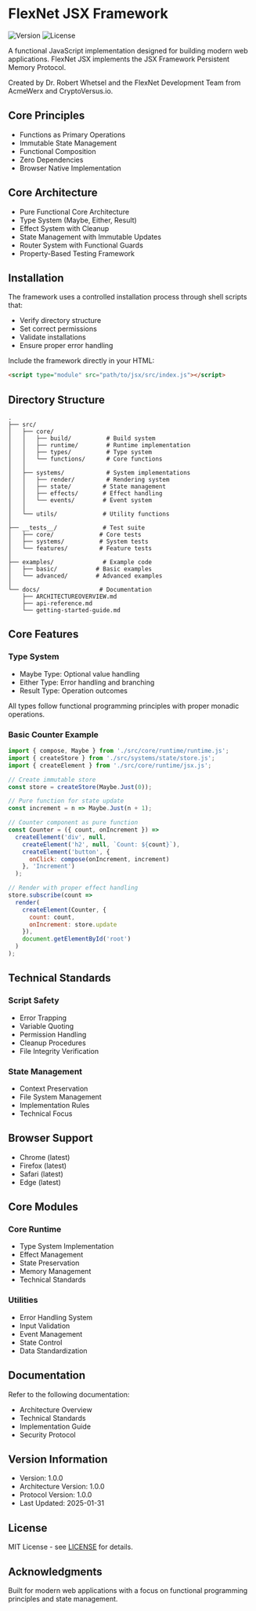 # FlexNet JSX Framework

![Version](https://img.shields.io/badge/version-1.0.0-blue.svg)
![License](https://img.shields.io/badge/license-MIT-blue.svg)

A functional JavaScript implementation designed for building modern web applications. FlexNet JSX implements the JSX Framework Persistent Memory Protocol.

Created by Dr. Robert Whetsel and the FlexNet Development Team from AcmeWerx and CryptoVersus.io.

## Core Principles

- Functions as Primary Operations
- Immutable State Management
- Functional Composition
- Zero Dependencies
- Browser Native Implementation

## Core Architecture

- Pure Functional Core Architecture
- Type System (Maybe, Either, Result)
- Effect System with Cleanup
- State Management with Immutable Updates
- Router System with Functional Guards
- Property-Based Testing Framework

## Installation

The framework uses a controlled installation process through shell scripts that:
- Verify directory structure
- Set correct permissions
- Validate installations
- Ensure proper error handling

Include the framework directly in your HTML:

```html
<script type="module" src="path/to/jsx/src/index.js"></script>
```

## Directory Structure
```
.
├── src/
│   ├── core/
│   │   ├── build/          # Build system
│   │   ├── runtime/        # Runtime implementation
│   │   ├── types/          # Type system
│   │   └── functions/      # Core functions
│   │
│   ├── systems/            # System implementations
│   │   ├── render/         # Rendering system
│   │   ├── state/         # State management
│   │   ├── effects/       # Effect handling
│   │   └── events/        # Event system
│   │
│   └── utils/             # Utility functions
│
├── __tests__/             # Test suite
│   ├── core/             # Core tests
│   ├── systems/          # System tests
│   └── features/         # Feature tests
│
├── examples/              # Example code
│   ├── basic/           # Basic examples
│   └── advanced/        # Advanced examples
│
└── docs/                 # Documentation
    ├── ARCHITECTUREOVERVIEW.md
    ├── api-reference.md
    └── getting-started-guide.md
```

## Core Features

### Type System
- Maybe Type: Optional value handling
- Either Type: Error handling and branching
- Result Type: Operation outcomes

All types follow functional programming principles with proper monadic operations.

### Basic Counter Example
```javascript
import { compose, Maybe } from './src/core/runtime/runtime.js';
import { createStore } from './src/systems/state/store.js';
import { createElement } from './src/core/runtime/jsx.js';

// Create immutable store
const store = createStore(Maybe.Just(0));

// Pure function for state update
const increment = n => Maybe.Just(n + 1);

// Counter component as pure function
const Counter = ({ count, onIncrement }) =>
  createElement('div', null,
    createElement('h2', null, `Count: ${count}`),
    createElement('button', {
      onClick: compose(onIncrement, increment)
    }, 'Increment')
  );

// Render with proper effect handling
store.subscribe(count =>
  render(
    createElement(Counter, {
      count: count,
      onIncrement: store.update
    }),
    document.getElementById('root')
  )
);
```

## Technical Standards

### Script Safety
- Error Trapping
- Variable Quoting
- Permission Handling
- Cleanup Procedures
- File Integrity Verification

### State Management
- Context Preservation
- File System Management
- Implementation Rules
- Technical Focus

## Browser Support
- Chrome (latest)
- Firefox (latest)
- Safari (latest)
- Edge (latest)

## Core Modules

### Core Runtime
- Type System Implementation
- Effect Management
- State Preservation
- Memory Management
- Technical Standards

### Utilities
- Error Handling System
- Input Validation
- Event Management
- State Control
- Data Standardization

## Documentation

Refer to the following documentation:
- Architecture Overview
- Technical Standards
- Implementation Guide
- Security Protocol

## Version Information
- Version: 1.0.0
- Architecture Version: 1.0.0
- Protocol Version: 1.0.0
- Last Updated: 2025-01-31

## License

MIT License - see [LICENSE](LICENSE) for details.

## Acknowledgments

Built for modern web applications with a focus on functional programming principles and state management.